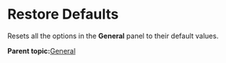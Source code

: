 # Restore Defaults

Resets all the options in the **General** panel to their default values.

**Parent topic:**[General](GUID-4532722F-6547-4863-A316-40794222CF30.md)

